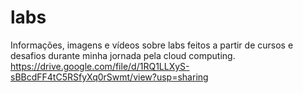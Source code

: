 # labs
Informações, imagens e vídeos sobre labs feitos a partir de cursos e desafios durante minha jornada pela cloud computing.
https://drive.google.com/file/d/1RQ1LLXyS-sBBcdFF4tC5RSfyXq0rSwmt/view?usp=sharing 
